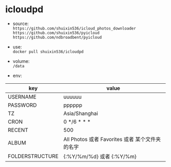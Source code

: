 # icloudpd
- source:  
`https://github.com/shuixin536/icloud_photos_downloader`
`https://github.com/shuixin536/pyicloud`
`https://github.com/ndbroadbent/pyicloud`

- use:  
`docker pull shuixin536/icloudpd`

- volume:  
`/data`

- env:  

| key | value |
| ------ | ------ |
| USERNAME | uuuuuu |
| PASSWORD | pppppp | 
| TZ | Asia/Shanghai | 
| CRON | 0 */6 * * * | 
| RECENT | 500 | 
| ALBUM | All Photos 或者 Favorites 或者 某个文件夹的名字 | 
| FOLDERSTRUCTURE | {:%Y/%m/%d} 或者 {:%Y/%m} | 
